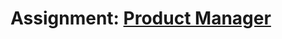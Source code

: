 <h1>Assignment: <a href ="https://login.codingdojo.africa/m/674/15385/112242">Product Manager</a></h1>
